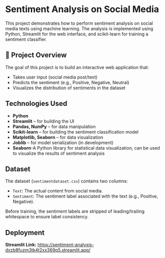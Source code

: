 # Sentiment Analysis on Social Media

This project demonstrates how to perform sentiment analysis on social media texts using machine learning. The analysis is implemented using Python, Streamlit for the web interface, and scikit-learn for training a sentiment classifier.

## 📌 Project Overview

The goal of this project is to build an interactive web application that:
- Takes user input (social media post/text)
- Predicts the sentiment (e.g., Positive, Negative, Neutral)
- Visualizes the distribution of sentiments in the dataset

## Technologies Used

- **Python**
- **Streamlit** – for building the UI
- **Pandas, NumPy** – for data manipulation
- **Scikit-learn** – for building the sentiment classification model
- **Matplotlib, Seaborn** – for data visualization
- **Joblib** – for model serialization (in development)
- **Seaborn**-A Python library for statistical data visualization, can be used to visualize the results of sentiment analysis

## Dataset

The dataset (`sentimentdataset.csv`) contains two columns:
- `Text`: The actual content from social media.
- `Sentiment`: The sentiment label associated with the text (e.g., Positive, Negative).

Before training, the sentiment labels are stripped of leading/trailing whitespace to ensure label consistency.

## Deployment 
**Streamlit Link:** https://sentiment-analysis-dxzb8fuzm3tk4t2xx369q5.streamlit.app/
